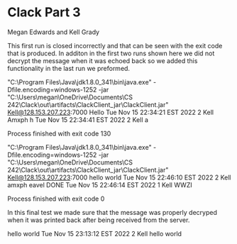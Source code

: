 ﻿# Clack Part 3
Megan Edwards and Kell Grady

This first run is closed incorrectly and that can be seen with the exit code that is produced. In additon in the first two runs shown here we did not decrypt 
the message when it was echoed back so we added this functionality in the last run we preformed.

"C:\Program Files\Java\jdk1.8.0_341\bin\java.exe" -Dfile.encoding=windows-1252 -jar "C:\Users\megan\OneDrive\Documents\CS 242\Clack\out\artifacts\ClackClient_jar\ClackClient.jar" Kell@128.153.207.223:7000
Hello
Tue Nov 15 22:34:21 EST 2022
2
Kell
Amxph
h
Tue Nov 15 22:34:41 EST 2022
2
Kell
a

Process finished with exit code 130

"C:\Program Files\Java\jdk1.8.0_341\bin\java.exe" -Dfile.encoding=windows-1252 -jar "C:\Users\megan\OneDrive\Documents\CS 242\Clack\out\artifacts\ClackClient_jar\ClackClient.jar" Kell@128.153.207.223:7000
hello world
Tue Nov 15 22:46:10 EST 2022
2
Kell
amxph eavel
DONE
Tue Nov 15 22:46:14 EST 2022
1
Kell
WWZI

Process finished with exit code 0

In this final test we made sure that the message was properly decryped when it was printed back after being
received from the server.

hello world
Tue Nov 15 23:13:12 EST 2022
2
Kell
hello world





